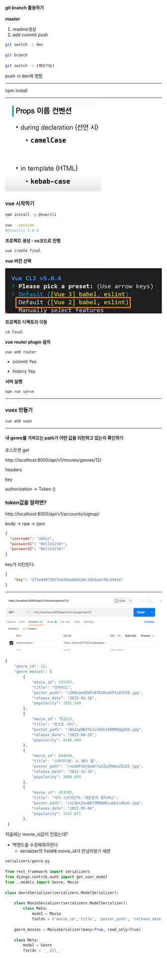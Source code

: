 #### git branch 활용하기



**master** 

1. readme생성
2. add commit push 

```bash
git switch -c dev 

git branch

git switch -c (해당기능)
```

 push 시 dev에 병합 



---



npm install

---

<img src="0519_readme.assets/image-20220519172300901.png" alt="image-20220519172300901" style="zoom:33%;" />



### vue 시작하기 



```bash
npm install -g @vue/cli

vue --version
#@vue/cli 5.0.4
```



**프로젝트 생성 - vs코드로 진행** 

```bash
vue create final
```



**vue 버전 선택** 

![image-20220519171555200](0519_readme.assets/image-20220519171555200.png)



**프로젝트 디렉토리 이동** 

```bas
cd final
```



**vue  router plugin 설치** 

```bash
vue add router
```

- commit Yes

- history Yes

  

**서버 실행** 

```bash
npm run serve
```

---



### vuex 만들기 

```python
vue add vuex
```

----



#### 내 genre를 가져오는 path가 어떤 값을 리턴하고 있는지 확인하기 

포스트맨 get 

http://localhost:8000/api/v1/movies/genres/12/



headers

key 

authorization -> Token ()



### token값을 알려면?

http://localhost:8000/api/v1/accounts/signup/

body -> raw -> json

```json
{
  "username": "admin",
  "password1": "Hello1234!",
  "password2": "Hello1234!"
}
```

key가 리턴된다.

```json
{
    "key": "2f3e44875057e4289a8dd2a8c1d1dae249c5945e"
}
```



---

![image-20220524230834590](0519_readme.assets/image-20220524230834590.png)

```js
{
    "genre_id": 12,
    "genre_movies": [
        {
            "movie_id": 335787,
            "title": "언차티드",
            "poster_path": "/2R8smeSDkPx6TKIRveKPXi0JVI6.jpg",
            "release_date": "2022-02-16",
            "popularity": 3581.549
        },
        {
            "movie_id": 752623,
            "title": "로스트 시티",
            "poster_path": "/8kZapNBZYGJu7AUbJVBDMmQgO1D.jpg",
            "release_date": "2022-04-20",
            "popularity": 4146.999
        },
        {
            "movie_id": 634649,
            "title": "스파이더맨: 노 웨이 홈",
            "poster_path": "/voddFVdjUoAtfoZZp2RUmuZILDI.jpg",
            "release_date": "2021-12-15",
            "popularity": 3000.059
        },
        {
            "movie_id": 453395,
            "title": "닥터 스트레인지: 대혼돈의 멀티버스",
            "poster_path": "/vL5ktZauR0fZMDOHKjakb1idhuU.jpg",
            "release_date": "2022-05-04",
            "popularity": 3145.071
        },
 }
```



처음에는 movie_id값이 안왔는데? 

- 백엔드를 수정해줘야한다 
  - serializer의 field에 movie_id가 안넘어왔기 때문 

```python
serializers/genre.py

from rest_framework import serializers
from django.contrib.auth import get_user_model
from ..models import Genre, Movie

class GenreSerializer(serializers.ModelSerializer):

    class MovieSerializer(serializers.ModelSerializer):
        class Meta:
            model = Movie
            fields = ('movie_id','title', 'poster_path', 'release_date', 'popularity',)
    
    genre_movies = MovieSerializer(many=True, read_only=True)

    class Meta:
        model = Genre
        fields = '__all__'
```



